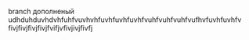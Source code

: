 branch дополненый udhduhduvhdvhfuhfvuvhvhfuvhfuvhfuvhfvuhfvuhfvuhfvufhvfuvhfuvhfv
fivjfivjfivjfivjfvifjvfivjivjfivfj

